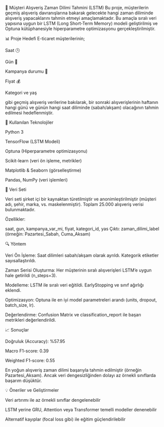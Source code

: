 🛒 Müşteri Alışveriş Zaman Dilimi Tahmini (LSTM)
Bu proje, müşterilerin geçmiş alışveriş davranışlarına bakarak gelecekte hangi zaman diliminde alışveriş yapacaklarını tahmin etmeyi amaçlamaktadır. Bu amaçla sıralı veri yapısına uygun bir LSTM (Long Short-Term Memory) modeli geliştirilmiş ve Optuna kütüphanesiyle hiperparametre optimizasyonu gerçekleştirilmiştir.

📊 Proje Hedefi
E-ticaret müşterilerinin;

Saat 🕒

Gün 📅

Kampanya durumu 🎯

Fiyat 💰

Kategori ve yaş 

gibi geçmiş alışveriş verilerine bakılarak, bir sonraki alışverişlerinin haftanın hangi günü ve günün hangi saat diliminde (sabah/akşam) olacağının tahmin edilmesi hedeflenmiştir.

🧾 Kullanılan Teknolojiler

Python 3

TensorFlow (LSTM Modeli)

Optuna (Hiperparametre optimizasyonu)

Scikit-learn (veri ön işleme, metrikler)

Matplotlib & Seaborn (görselleştirme)

Pandas, NumPy (veri işlemleri)


📁 Veri Seti

Veri seti şirket içi bir kaynaktan türetilmiştir ve anonimleştirilmiştir (müşteri adı, şehir, marka, vs. maskelenmiştir).
Toplam 25.000 alışveriş verisi bulunmaktadır.

Özellikler:

saat, gun, kampanya_var_mi, fiyat, kategori_id, yas
Çıktı: zaman_dilimi_label (örneğin: Pazartesi_Sabah, Cuma_Aksam)


🔍 Yöntem

Veri Ön İşleme: Saat dilimleri sabah/akşam olarak ayrıldı. Kategorik etiketler sayısallaştırıldı.

Zaman Serisi Oluşturma: Her müşterinin sıralı alışverişleri LSTM’e uygun hale getirildi (n_steps=3).

Modelleme: LSTM ile sıralı veri eğitildi. EarlyStopping ve sınıf ağırlığı eklendi.

Optimizasyon: Optuna ile en iyi model parametreleri arandı (units, dropout, batch_size, lr).

Değerlendirme: Confusion Matrix ve classification_report ile başarı metrikleri değerlendirildi.


📈 Sonuçlar

Doğruluk (Accuracy): %57.95

Macro F1-score: 0.39

Weighted F1-score: 0.55

En yoğun alışveriş zaman dilimi başarıyla tahmin edilmiştir (örneğin Pazartesi_Aksam). Ancak veri dengesizliğinden dolayı az örnekli sınıflarda başarım düşüktür.

💡 Öneriler ve Geliştirmeler

Veri artırımı ile az örnekli sınıflar dengelenebilir

LSTM yerine GRU, Attention veya Transformer temelli modeller denenebilir

Alternatif kayıplar (focal loss gibi) ile eğitim güçlendirilebilir

